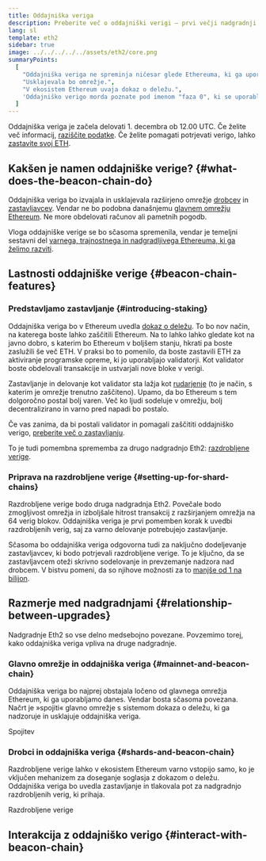 ```yaml
---
title: Oddajniška veriga
description: Preberite več o oddajniški verigi – prvi večji nadgradnji Eth2 za Ethereum.
lang: sl
template: eth2
sidebar: true
image: ../../../../../assets/eth2/core.png
summaryPoints:
  [
    "Oddajniška veriga ne spreminja ničesar glede Ethereuma, ki ga uporabljamo danes.",
    "Usklajevala bo omrežje.",
    "V ekosistem Ethereum uvaja dokaz o deležu.",
    'Oddajniško verigo morda poznate pod imenom "faza 0", ki se uporablja v tehničnih načrtih.',
  ]
---
```


<UpgradeStatus isShipped dateKey="page-eth2-upgrades-beacon-date">
    Oddajniška veriga je začela delovati 1. decembra ob 12.00 UTC. Če želite več informacij, <a href="https://beaconscan.com/">raziščite podatke</a>. Če želite pomagati potrjevati verigo, lahko <a href="/eth2/staking/">zastavite svoj ETH</a>.
</UpgradeStatus>

## Kakšen je namen oddajniške verige? {#what-does-the-beacon-chain-do}

Oddajniška veriga bo izvajala in usklajevala razširjeno omrežje [drobcev](/eth2/shard-chains/) in [zastavljavcev](/eth2/staking/). Vendar ne bo podobna današnjemu [glavnem omrežju Ethereum](/glossary/#mainnet). Ne more obdelovati računov ali pametnih pogodb.

Vloga oddajniške verige se bo sčasoma spremenila, vendar je temeljni sestavni del [varnega, trajnostnega in nadgradljivega Ethereuma, ki ga želimo razviti](/eth2/vision/).

## Lastnosti oddajniške verige {#beacon-chain-features}

### Predstavljamo zastavljanje {#introducing-staking}

Oddajniška veriga bo v Ethereum uvedla [dokaz o deležu](/developers/docs/consensus-mechanisms/pos/). To bo nov način, na katerega boste lahko zaščitili Ethereum. Na to lahko lahko gledate kot na javno dobro, s katerim bo Ethereum v boljšem stanju, hkrati pa boste zaslužili še več ETH. V praksi bo to pomenilo, da boste zastavili ETH za aktiviranje programske opreme, ki jo uporabljajo validatorji. Kot validator boste obdelovali transakcije in ustvarjali nove bloke v verigi.

Zastavljanje in delovanje kot validator sta lažja kot [rudarjenje](/developers/docs/mining/) (to je način, s katerim je omrežje trenutno zaščiteno). Upamo, da bo Ethereum s tem dolgoročno postal bolj varen. Več ko ljudi sodeluje v omrežju, bolj decentralizirano in varno pred napadi bo postalo.

<InfoBanner emoji=":money_bag:">
Če vas zanima, da bi postali validator in pomagali zaščititi oddajniško verigo, <a href="/eth2/staking/">preberite več o zastavljanju</a>.
</InfoBanner>

To je tudi pomembna sprememba za drugo nadgradnjo Eth2: [razdrobljene verige](/eth2/shard-chains/).

### Priprava na razdrobljene verige {#setting-up-for-shard-chains}

Razdrobljene verige bodo druga nadgradnja Eth2. Povečale bodo zmogljivost omrežja in izboljšale hitrost transakcij z razširjanjem omrežja na 64 verig blokov. Oddajniška veriga je prvi pomemben korak k uvedbi razdrobljenih verig, saj za varno delovanje potrebujejo zastavljanje.

Sčasoma bo oddajniška veriga odgovorna tudi za naključno dodeljevanje zastavljavcev, ki bodo potrjevali razdrobljene verige. To je ključno, da se zastavljavcem oteži skrivno sodelovanje in prevzemanje nadzora nad drobcem. V bistvu pomeni, da so njihove možnosti za to [manjše od 1 na bilijon](https://medium.com/@chihchengliang/minimum-committee-size-explained-67047111fa20).

## Razmerje med nadgradnjami {#relationship-between-upgrades}

Nadgradnje Eth2 so vse delno medsebojno povezane. Povzemimo torej, kako oddajniška veriga vpliva na druge nadgradnje.

### Glavno omrežje in oddajniška veriga {#mainnet-and-beacon-chain}

Oddajniška veriga bo najprej obstajala ločeno od glavnega omrežja Ethereum, ki ga uporabljamo danes. Vendar bosta sčasoma povezana. Načrt je »spojiti« glavno omrežje s sistemom dokaza o deležu, ki ga nadzoruje in usklajuje oddajniška veriga.

<ButtonLink to="/eth2/merge/">Spojitev</ButtonLink>

### Drobci in oddajniška veriga {#shards-and-beacon-chain}

Razdrobljene verige lahko v ekosistem Ethereum varno vstopijo samo, ko je vključen mehanizem za doseganje soglasja z dokazom o deležu. Oddajniška veriga bo uvedla zastavljanje in tlakovala pot za nadgradnjo razdrobljenih verig, ki prihaja.

<ButtonLink to="/eth2/shard-chains/">Razdrobljene verige</ButtonLink>

<Divider />

## Interakcija z oddajniško verigo {#interact-with-beacon-chain}

<Eth2BeaconChainActions />
